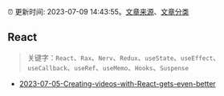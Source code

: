 :alarm_clock: 更新时间: 2023-07-09 14:43:55。[文章来源](/README.md)、[文章分类](/TAGS.md)

## React


> 关键字：`React`、`Rax`、`Nerv`、`Redux`、`useState`、`useEffect`、`useCallback`、`useRef`、`useMemo`、`Hooks`、`Suspense`



- [2023-07-05-Creating-videos-with-React-gets-even-better](https://react.statuscode.com/issues/346) 
